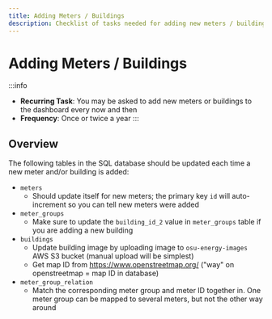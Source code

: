 ```yaml
---
title: Adding Meters / Buildings
description: Checklist of tasks needed for adding new meters / buildings
---
```


# Adding Meters / Buildings

:::info

- **Recurring Task**: You may be asked to add new meters or buildings to the dashboard every now and then
- **Frequency**: Once or twice a year
  :::

## Overview

The following tables in the SQL database should be updated each time a new meter and/or building is added:

- `meters`
  - Should update itself for new meters; the primary key `id` will auto-increment so you can tell new meters were added
- `meter_groups`
  - Make sure to update the `building_id_2` value in `meter_groups` table if you are adding a new building
- `buildings`
  - Update building image by uploading image to `osu-energy-images` AWS S3 bucket (manual upload will be simplest)
  - Get map ID from https://www.openstreetmap.org/ ("way" on openstreetmap = map ID in database)
- `meter_group_relation`
  - Match the corresponding meter group and meter ID together in. One meter group can be mapped to several meters, but not the other way around
